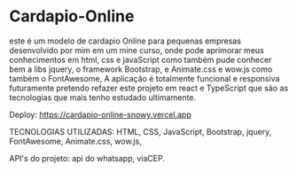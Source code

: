 # Cardapio-Online

este é um modelo de cardapio Online para pequenas empresas desenvolvido por mim em um mine curso, onde pode aprimorar meus conhecimentos em html, css e javaScript como também pude conhecer bem a libs  jquery,  o framework Bootstrap, e Animate.css e wow.js como também o FontAwesome, A aplicação é totalmente funcional e responsiva futuramente pretendo refazer este projeto em react e TypeScript que são as tecnologias que mais tenho estudado ultimamente.

Deploy: https://cardapio-online-snowy.vercel.app

TECNOLOGIAS UTILIZADAS:
HTML,
CSS,
JavaScript,
Bootstrap,
jquery,
FontAwesome,
Animate.css,
wow.js,

API's do projeto:
api do whatsapp,
viaCEP.
